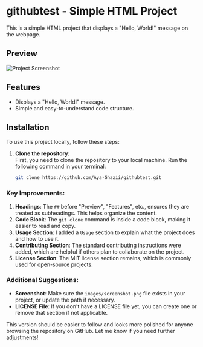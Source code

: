 # githubtest - Simple HTML Project

This is a simple HTML project that displays a "Hello, World!" message on the webpage.

## Preview

![Project Screenshot](images/screenshot.png)  <!-- Replace with the actual image URL if needed -->

## Features

- Displays a "Hello, World!" message.
- Simple and easy-to-understand code structure.

## Installation

To use this project locally, follow these steps:

1. **Clone the repository**:  
   First, you need to clone the repository to your local machine. Run the following command in your terminal:
   ```bash
   git clone https://github.com/Aya-Ghazii/githubtest.git


### Key Improvements:

1. **Headings**: The `##` before "Preview", "Features", etc., ensures they are treated as subheadings. This helps organize the content.
2. **Code Block**: The `git clone` command is inside a code block, making it easier to read and copy.
3. **Usage Section**: I added a `Usage` section to explain what the project does and how to use it.
4. **Contributing Section**: The standard contributing instructions were added, which are helpful if others plan to collaborate on the project.
5. **License Section**: The MIT license section remains, which is commonly used for open-source projects.

### Additional Suggestions:

- **Screenshot**: Make sure the `images/screenshot.png` file exists in your project, or update the path if necessary.
- **LICENSE File**: If you don't have a LICENSE file yet, you can create one or remove that section if not applicable.

This version should be easier to follow and looks more polished for anyone browsing the repository on GitHub. Let me know if you need further adjustments!
